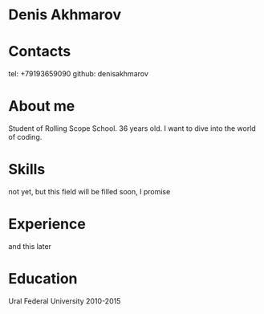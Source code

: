 # Denis Akhmarov
# Contacts
tel: +79193659090
github: denisakhmarov
# About me
Student of Rolling Scope School. 36 years old. I want to dive into the world of coding. 
# Skills
not yet, but this field will be filled soon, I promise
# Experience
and this later
# Education
Ural Federal University 2010-2015
